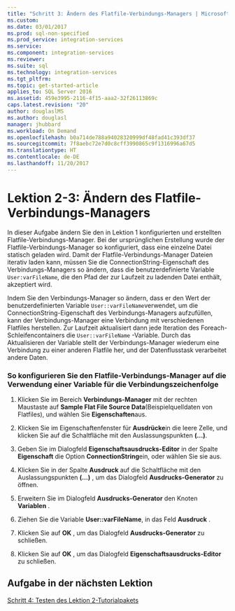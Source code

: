 ```yaml
---
title: "Schritt 3: Ändern des Flatfile-Verbindungs-Managers | Microsoft-Dokumentation"
ms.custom: 
ms.date: 03/01/2017
ms.prod: sql-non-specified
ms.prod_service: integration-services
ms.service: 
ms.component: integration-services
ms.reviewer: 
ms.suite: sql
ms.technology: integration-services
ms.tgt_pltfrm: 
ms.topic: get-started-article
applies_to: SQL Server 2016
ms.assetid: 459e3995-2116-4f15-aaa2-32f26113869c
caps.latest.revision: "20"
author: douglaslMS
ms.author: douglasl
manager: jhubbard
ms.workload: On Demand
ms.openlocfilehash: b0a714de788a94028320999df48fad41c393df37
ms.sourcegitcommit: 7f8aebc72e7d0c8cff3990865c9f1316996a67d5
ms.translationtype: HT
ms.contentlocale: de-DE
ms.lasthandoff: 11/20/2017
---
```

# <a name="lesson-2-3---modifying-the-flat-file-connection-manager"></a>Lektion 2-3: Ändern des Flatfile-Verbindungs-Managers
In dieser Aufgabe ändern Sie den in Lektion 1 konfigurierten und erstellten Flatfile-Verbindungs-Manager. Bei der ursprünglichen Erstellung wurde der Flatfile-Verbindungs-Manager so konfiguriert, dass eine einzelne Datei statisch geladen wird. Damit der Flatfile-Verbindungs-Manager Dateien iterativ laden kann, müssen Sie die ConnectionString-Eigenschaft des Verbindungs-Managers so ändern, dass die benutzerdefinierte Variable `User:varFileName`, die den Pfad der zur Laufzeit zu ladenden Datei enthält, akzeptiert wird.  
  
Indem Sie den Verbindungs-Manager so ändern, dass er den Wert der benutzerdefinierten Variable `User::varFileName`verwendet, um die ConnectionString-Eigenschaft des Verbindungs-Managers aufzufüllen, kann der Verbindungs-Manager eine Verbindung mit verschiedenen Flatfiles herstellen. Zur Laufzeit aktualisiert dann jede Iteration des Foreach-Schleifencontainers die `User::varFileName` -Variable. Durch das Aktualisieren der Variable stellt der Verbindungs-Manager wiederum eine Verbindung zu einer anderen Flatfile her, und der Datenflusstask verarbeitet andere Daten.  
  
### <a name="to-configure-the-flat-file-connection-manager-to-use-a-variable-for-the-connection-string"></a>So konfigurieren Sie den Flatfile-Verbindungs-Manager auf die Verwendung einer Variable für die Verbindungszeichenfolge  
  
1.  Klicken Sie im Bereich **Verbindungs-Manager** mit der rechten Maustaste auf **Sample Flat File Source Data**(Beispielquelldaten von Flatfiles), und wählen Sie **Eigenschaften**aus.  
  
2.  Klicken Sie im Eigenschaftenfenster für **Ausdrücke**in die leere Zelle, und klicken Sie auf die Schaltfläche mit den Auslassungspunkten **(…)**.  
  
3.  Geben Sie im Dialogfeld **Eigenschaftsausdrucks-Editor** in der Spalte **Eigenschaft** die Option **ConnectionString**ein, oder wählen Sie sie aus.  
  
4.  Klicken Sie in der Spalte **Ausdruck** auf die Schaltfläche mit den Auslassungspunkten **(…)** , um das Dialogfeld **Ausdrucks-Generator** zu öffnen.  
  
5.  Erweitern Sie im Dialogfeld **Ausdrucks-Generator** den Knoten **Variablen** .  
  
6.  Ziehen Sie die Variable **User::varFileName**, in das Feld **Ausdruck** .  
  
7.  Klicken Sie auf **OK** , um das Dialogfeld **Ausdrucks-Generator** zu schließen.  
  
8.  Klicken Sie auf **OK** , um das Dialogfeld **Eigenschaftsausdrucks-Editor** zu schließen.  
  
## <a name="next-lesson-task"></a>Aufgabe in der nächsten Lektion  
[Schritt 4: Testen des Lektion 2-Tutorialpakets](../integration-services/lesson-2-4-testing-the-lesson-2-tutorial-package.md)  
  
  
  
